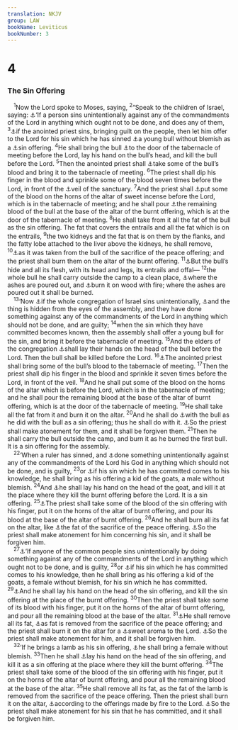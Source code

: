 ```yaml
---
translation: NKJV
group: LAW
bookName: Leviticus 
bookNumber: 3
---
```


<div class="title"><h1>4</h1><h3>The Sin Offering</h3></div>
<span class="verse le_4_1"> <sup>1</sup>Now the Lord spoke to Moses, saying, </span>
<span class="verse le_4_2"><sup>2</sup>“Speak to the children of Israel, saying: <a data-toggle="tooltip" data-placement="bottom" title="Lev. 5:15–18; Num. 15:22–30; 1 Sam. 14:27; Acts 3:17">⚓</a>‘If a person sins unintentionally against any of the commandments of the Lord in anything which ought not to be done, and does any of them, </span>
<span class="verse le_4_3"><sup>3</sup><a data-toggle="tooltip" data-placement="bottom" title="Ex. 40:15; Lev. 8:12">⚓</a>if the anointed priest sins, bringing guilt on the people, then let him offer to the Lord for his sin which he has sinned <a data-toggle="tooltip" data-placement="bottom" title="Lev. 3:1; 9:2">⚓</a>a young bull without blemish as a <a data-toggle="tooltip" data-placement="bottom" title="Lev. 9:7">⚓</a>sin offering. </span>
<span class="verse le_4_4"><sup>4</sup>He shall bring the bull <a data-toggle="tooltip" data-placement="bottom" title="Lev. 1:3, 4; 4:15; Num. 8:12">⚓</a>to the door of the tabernacle of meeting before the Lord, lay his hand on the bull’s head, and kill the bull before the Lord. </span>
<span class="verse le_4_5"><sup>5</sup>Then the anointed priest shall <a data-toggle="tooltip" data-placement="bottom" title="Lev. 16:14; Num. 19:4">⚓</a>take some of the bull’s blood and bring it to the tabernacle of meeting. </span>
<span class="verse le_4_6"><sup>6</sup>The priest shall dip his finger in the blood and sprinkle some of the blood seven times before the Lord, in front of the <a data-toggle="tooltip" data-placement="bottom" title="Ex. 40:21, 26">⚓</a>veil of the sanctuary. </span>
<span class="verse le_4_7"><sup>7</sup>And the priest shall <a data-toggle="tooltip" data-placement="bottom" title="Lev. 4:18, 25, 30, 34; 8:15; 9:9; 16:18">⚓</a>put some of the blood on the horns of the altar of sweet incense before the Lord, which is in the tabernacle of meeting; and he shall pour <a data-toggle="tooltip" data-placement="bottom" title="Ex. 40:5, 6; Lev. 5:9">⚓</a>the remaining blood of the bull at the base of the altar of the burnt offering, which is at the door of the tabernacle of meeting. </span>
<span class="verse le_4_8"><sup>8</sup>He shall take from it all the fat of the bull as the sin offering. The fat that covers the entrails and all the fat which is on the entrails, </span>
<span class="verse le_4_9"><sup>9</sup>the two kidneys and the fat that is on them by the flanks, and the fatty lobe attached to the liver above the kidneys, he shall remove, </span>
<span class="verse le_4_10"><sup>10</sup><a data-toggle="tooltip" data-placement="bottom" title="Lev. 3:3–5">⚓</a>as it was taken from the bull of the sacrifice of the peace offering; and the priest shall burn them on the altar of the burnt offering. </span>
<span class="verse le_4_11"><sup>11</sup><a data-toggle="tooltip" data-placement="bottom" title="Ex. 29:14; Lev. 9:11; Num. 19:5">⚓</a>But the bull’s hide and all its flesh, with its head and legs, its entrails and offal— </span>
<span class="verse le_4_12"><sup>12</sup>the whole bull he shall carry outside the camp to a clean place, <a data-toggle="tooltip" data-placement="bottom" title="Lev. 4:21; 6:10, 11; 16:27">⚓</a>where the ashes are poured out, and <a data-toggle="tooltip" data-placement="bottom" title="(Heb. 13:11, 12)">⚓</a>burn it on wood with fire; where the ashes are poured out it shall be burned.<br/></span>
<span class="verse le_4_13"> <sup>13</sup>‘Now <a data-toggle="tooltip" data-placement="bottom" title="Num. 15:24–26; Josh. 7:11">⚓</a>if the whole congregation of Israel sins unintentionally, <a data-toggle="tooltip" data-placement="bottom" title="Lev. 5:2–4, 17">⚓</a>and the thing is hidden from the eyes of the assembly, and they have done something against any of the commandments of the Lord in anything which should not be done, and are guilty; </span>
<span class="verse le_4_14"><sup>14</sup>when the sin which they have committed becomes known, then the assembly shall offer a young bull for the sin, and bring it before the tabernacle of meeting. </span>
<span class="verse le_4_15"><sup>15</sup>And the elders of the congregation <a data-toggle="tooltip" data-placement="bottom" title="Lev. 1:3, 4">⚓</a>shall lay their hands on the head of the bull before the Lord. Then the bull shall be killed before the Lord. </span>
<span class="verse le_4_16"><sup>16</sup><a data-toggle="tooltip" data-placement="bottom" title="Lev. 4:5; (Heb. 9:12–14)">⚓</a>The anointed priest shall bring some of the bull’s blood to the tabernacle of meeting. </span>
<span class="verse le_4_17"><sup>17</sup>Then the priest shall dip his finger in the blood and sprinkle it seven times before the Lord, in front of the veil. </span>
<span class="verse le_4_18"><sup>18</sup>And he shall put some of the blood on the horns of the altar which is before the Lord, which is in the tabernacle of meeting; and he shall pour the remaining blood at the base of the altar of burnt offering, which is at the door of the tabernacle of meeting. </span>
<span class="verse le_4_19"><sup>19</sup>He shall take all the fat from it and burn it on the altar. </span>
<span class="verse le_4_20"><sup>20</sup>And he shall do <a data-toggle="tooltip" data-placement="bottom" title="Lev. 4:3">⚓</a>with the bull as he did with the bull as a sin offering; thus he shall do with it. <a data-toggle="tooltip" data-placement="bottom" title="Lev. 1:4; Num. 15:25">⚓</a>So the priest shall make atonement for them, and it shall be forgiven them. </span>
<span class="verse le_4_21"><sup>21</sup>Then he shall carry the bull outside the camp, and burn it as he burned the first bull. It is a sin offering for the assembly.<br/></span>
<span class="verse le_4_22"> <sup>22</sup>‘When a ruler has sinned, and <a data-toggle="tooltip" data-placement="bottom" title="Lev. 4:2, 13, 27">⚓</a>done something unintentionally against any of the commandments of the Lord his God in anything which should not be done, and is guilty, </span>
<span class="verse le_4_23"><sup>23</sup>or <a data-toggle="tooltip" data-placement="bottom" title="Lev. 4:14; 5:4">⚓</a>if his sin which he has committed comes to his knowledge, he shall bring as his offering a kid of the goats, a male without blemish. </span>
<span class="verse le_4_24"><sup>24</sup>And <a data-toggle="tooltip" data-placement="bottom" title="Lev. 4:4; (Is. 53:6)">⚓</a>he shall lay his hand on the head of the goat, and kill it at the place where they kill the burnt offering before the Lord. It is a sin offering. </span>
<span class="verse le_4_25"><sup>25</sup><a data-toggle="tooltip" data-placement="bottom" title="Lev. 4:7, 18, 30, 34">⚓</a>The priest shall take some of the blood of the sin offering with his finger, put it on the horns of the altar of burnt offering, and pour its blood at the base of the altar of burnt offering. </span>
<span class="verse le_4_26"><sup>26</sup>And he shall burn all its fat on the altar, like <a data-toggle="tooltip" data-placement="bottom" title="Lev. 3:3–5">⚓</a>the fat of the sacrifice of the peace offering. <a data-toggle="tooltip" data-placement="bottom" title="Lev. 4:20; Num. 15:28">⚓</a>So the priest shall make atonement for him concerning his sin, and it shall be forgiven him.<br/></span>
<span class="verse le_4_27"> <sup>27</sup><a data-toggle="tooltip" data-placement="bottom" title="Lev. 4:2; Num. 15:27">⚓</a>‘If anyone of the common people sins unintentionally by doing something against any of the commandments of the Lord in anything which ought not to be done, and is guilty, </span>
<span class="verse le_4_28"><sup>28</sup>or <a data-toggle="tooltip" data-placement="bottom" title="Lev. 4:23">⚓</a>if his sin which he has committed comes to his knowledge, then he shall bring as his offering a kid of the goats, a female without blemish, for his sin which he has committed. </span>
<span class="verse le_4_29"><sup>29</sup><a data-toggle="tooltip" data-placement="bottom" title="Lev. 1:4; 4:4, 24">⚓</a>And he shall lay his hand on the head of the sin offering, and kill the sin offering at the place of the burnt offering. </span>
<span class="verse le_4_30"><sup>30</sup>Then the priest shall take some of its blood with his finger, put it on the horns of the altar of burnt offering, and pour all the remaining blood at the base of the altar. </span>
<span class="verse le_4_31"><sup>31</sup><a data-toggle="tooltip" data-placement="bottom" title="Lev. 3:14">⚓</a>He shall remove all its fat, <a data-toggle="tooltip" data-placement="bottom" title="Lev. 3:3, 4">⚓</a>as fat is removed from the sacrifice of the peace offering; and the priest shall burn it on the altar for a <a data-toggle="tooltip" data-placement="bottom" title="Gen. 8:21; Ex. 29:18; Lev. 1:9, 13; 2:2, 9, 12">⚓</a>sweet aroma to the Lord. <a data-toggle="tooltip" data-placement="bottom" title="Lev. 4:26">⚓</a>So the priest shall make atonement for him, and it shall be forgiven him.<br/></span>
<span class="verse le_4_32"> <sup>32</sup>‘If he brings a lamb as his sin offering, <a data-toggle="tooltip" data-placement="bottom" title="Lev. 4:28">⚓</a>he shall bring a female without blemish. </span>
<span class="verse le_4_33"><sup>33</sup>Then he shall <a data-toggle="tooltip" data-placement="bottom" title="Lev. 1:4; Num. 8:12">⚓</a>lay his hand on the head of the sin offering, and kill it as a sin offering at the place where they kill the burnt offering. </span>
<span class="verse le_4_34"><sup>34</sup>The priest shall take some of the blood of the sin offering with his finger, put it on the horns of the altar of burnt offering, and pour all the remaining blood at the base of the altar. </span>
<span class="verse le_4_35"><sup>35</sup>He shall remove all its fat, as the fat of the lamb is removed from the sacrifice of the peace offering. Then the priest shall burn it on the altar, <a data-toggle="tooltip" data-placement="bottom" title="Lev. 3:5">⚓</a>according to the offerings made by fire to the Lord. <a data-toggle="tooltip" data-placement="bottom" title="Lev. 4:26, 31">⚓</a>So the priest shall make atonement for his sin that he has committed, and it shall be forgiven him.<br/></span>
